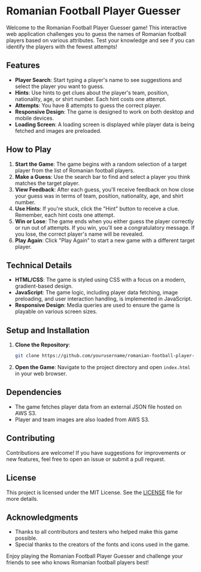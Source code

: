 # Romanian Football Player Guesser

Welcome to the Romanian Football Player Guesser game! This interactive web application challenges you to guess the names of Romanian football players based on various attributes. Test your knowledge and see if you can identify the players with the fewest attempts!

## Features

- **Player Search**: Start typing a player's name to see suggestions and select the player you want to guess.
- **Hints**: Use hints to get clues about the player's team, position, nationality, age, or shirt number. Each hint costs one attempt.
- **Attempts**: You have 8 attempts to guess the correct player.
- **Responsive Design**: The game is designed to work on both desktop and mobile devices.
- **Loading Screen**: A loading screen is displayed while player data is being fetched and images are preloaded.

## How to Play

1. **Start the Game**: The game begins with a random selection of a target player from the list of Romanian football players.
2. **Make a Guess**: Use the search bar to find and select a player you think matches the target player.
3. **View Feedback**: After each guess, you'll receive feedback on how close your guess was in terms of team, position, nationality, age, and shirt number.
4. **Use Hints**: If you're stuck, click the "Hint" button to receive a clue. Remember, each hint costs one attempt.
5. **Win or Lose**: The game ends when you either guess the player correctly or run out of attempts. If you win, you'll see a congratulatory message. If you lose, the correct player's name will be revealed.
6. **Play Again**: Click "Play Again" to start a new game with a different target player.

## Technical Details

- **HTML/CSS**: The game is styled using CSS with a focus on a modern, gradient-based design.
- **JavaScript**: The game logic, including player data fetching, image preloading, and user interaction handling, is implemented in JavaScript.
- **Responsive Design**: Media queries are used to ensure the game is playable on various screen sizes.

## Setup and Installation

1. **Clone the Repository**: 
   ```bash
   git clone https://github.com/yourusername/romanian-football-player-guesser.git
   ```
2. **Open the Game**: Navigate to the project directory and open `index.html` in your web browser.

## Dependencies

- The game fetches player data from an external JSON file hosted on AWS S3.
- Player and team images are also loaded from AWS S3.

## Contributing

Contributions are welcome! If you have suggestions for improvements or new features, feel free to open an issue or submit a pull request.

## License

This project is licensed under the MIT License. See the [LICENSE](LICENSE) file for more details.

## Acknowledgments

- Thanks to all contributors and testers who helped make this game possible.
- Special thanks to the creators of the fonts and icons used in the game.

Enjoy playing the Romanian Football Player Guesser and challenge your friends to see who knows Romanian football players best!